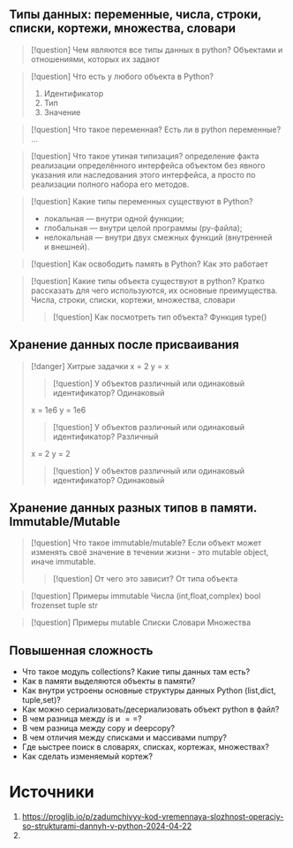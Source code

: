 ## Типы данных: переменные, числа, строки, списки, кортежи, множества, словари 

> [!question] Чем являются все типы данных в python?
> Объектами и отношениями, которых их задают
> 

> [!question] Что есть у любого объекта в Python?
> 1. Идентификатор
> 2. Тип
> 3. Значение

> [!question] Что такое переменная? Есть ли в python переменные?
>  ...

>[!question] Что такое утиная типизация?
>определение факта реализации определённого интерфейса объектом без явного указания или наследования этого интерфейса, а просто по реализации полного набора его методов.


> [!question] Какие типы переменных существуют в Python?
> 	 - локальная — внутри одной функции;
> 	 - глобальная — внутри целой программы (py-файла);
> 	 - нелокальная — внутри двух смежных функций (внутренней и внешней).
> 

>[!question] Как освободить память в Python? Как это работает


>[!question] Какие типы объекта существуют в python? Кратко рассказать для чего используются, их основные преимущества.
> Числа, строки, списки, кортежи, множества, словари
> >[!question] Как посмотреть тип объекта?
> >Функция type()



## Хранение данных после присваивания

>[!danger] Хитрые задачки
>x = 2
>y = x
>>[!question] У объектов различный или одинаковый идентификатор?
> >Одинаковый
>
>x = 1e6
>y = 1e6
>>[!question] У объектов различный или одинаковый идентификатор?
> > Различный
> 
> x = 2 
>  y = 2
>  >[!question] У объектов различный или одинаковый идентификатор?
>  > Одинаковый

## Хранение данных разных типов в памяти. Immutable/Mutable

>[!question] Что такое immutable/mutable?
> Если объект может изменять своё значение в течении жизни - это mutable object, иначе immutable.
> >[!question]  От чего это зависит?
> >От типа объекта

>[!question] Примеры immutable
> Числа (int,float,complex)
> bool
> frozenset
> tuple
> str


>[!question] Примеры mutable
> Списки
> Словари
> Множества

## Повышенная сложность

- Что такое модуль collections? Какие типы данных там есть?
- Как в памяти выделяются объекты в памяти?
- Как внутри устроены основные структуры данных Python (list,dict, tuple,set)?
- Как можно сериализовать/десериализовать объект python в файл?
- В чем разница между $is$ и $==$?
- В чем разница между copy и deepcopy?
- В чем отличия между списками и массивами numpy?
- Где ьыстрее поиск в словарях, списках, кортежах, множествах?
- Как сделать изменяемый кортеж?

# Источники

1. https://proglib.io/p/zadumchivyy-kod-vremennaya-slozhnost-operaciy-so-strukturami-dannyh-v-python-2024-04-22
2. 